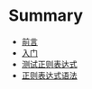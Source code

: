 # Summary

* [前言](README.md)
* [入门](enterdoor.md)
* [测试正则表达式](testRegularExp.md)
* [正则表达式语法](regularGrammar/README.md)
